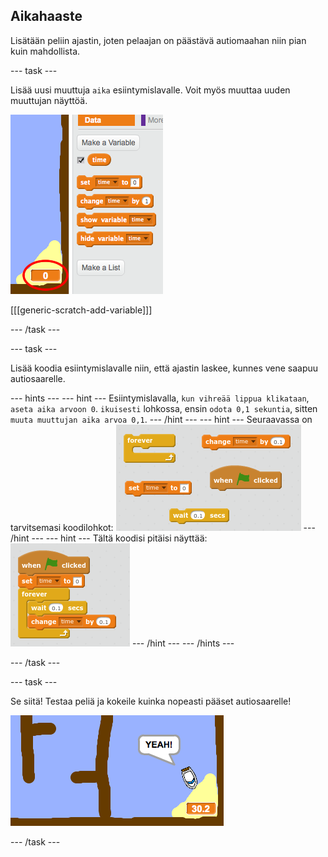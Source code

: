 ## Aikahaaste

Lisätään peliin ajastin, joten pelaajan on päästävä autiomaahan niin pian kuin mahdollista.

\--- task \---

Lisää uusi muuttuja `aika` esiintymislavalle. Voit myös muuttaa uuden muuttujan näyttöä.

![screenshot](images/boat-variable.png)

[[[generic-scratch-add-variable]]]

\--- /task \---

\--- task \---

Lisää koodia esiintymislavalle niin, että ajastin laskee, kunnes vene saapuu autiosaarelle.

\--- hints \--- \--- hint \--- Esiintymislavalla, `kun vihreää lippua klikataan`, `aseta aika arvoon 0`. `ikuisesti` lohkossa, ensin `odota 0,1 sekuntia`, sitten `muuta muuttujan aika arvoa 0,1`. \--- /hint \--- \--- hint \--- Seuraavassa on tarvitsemasi koodilohkot: ![screenshot](images/boat-time-blocks.png) \--- /hint \--- \--- hint \--- Tältä koodisi pitäisi näyttää: ![screenshot](images/boat-time-code.png) \--- /hint \--- \--- /hints \---

\--- /task \---

\--- task \---

Se siitä! Testaa peliä ja kokeile kuinka nopeasti pääset autiosaarelle!

![screenshot](images/boat-variable-test.png)

\--- /task \---